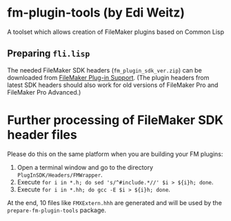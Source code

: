 # fm-plugin-tools (by Edi Weitz)

A toolset which allows creation of FileMaker plugins based on Common Lisp

## Preparing `fli.lisp`

The needed FileMaker SDK headers (`fm_plugin_sdk_ver.zip`) can be
downloaded from
[FileMaker Plug-in Support](https://www.claris.com/resources/downloads/). (The
plugin headers from latest SDK headers should also work for old versions of FileMaker Pro
and FileMaker Pro Advanced.)

# Further processing of FileMaker SDK header files

Please do this on the same platform when you are building your FM plugins:

1. Open a terminal window and go to the directory `PlugInSDK/Headers/FMWrapper`.
2. Execute `for i in *.h; do sed 's/^#include.*//' $i > ${i}h; done`.
3. Execute `for i in *.hh; do gcc -E $i > ${i}h; done`.

At the end, 10 files like `FMXExtern.hhh` are generated and will be used by
the `prepare-fm-plugin-tools` package.
